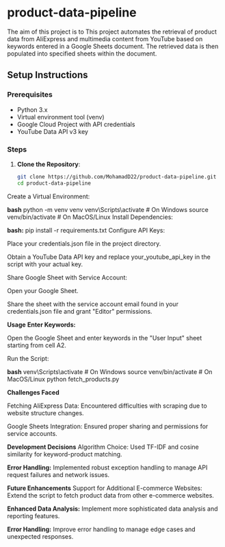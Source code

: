 # product-data-pipeline
The aim of this project is to This project automates the retrieval of product data from AliExpress and multimedia content from YouTube based on keywords entered in a Google Sheets document. The retrieved data is then populated into specified sheets within the document.

## Setup Instructions

### Prerequisites
- Python 3.x
- Virtual environment tool (venv)
- Google Cloud Project with API credentials
- YouTube Data API v3 key

### Steps
1. **Clone the Repository**:
   ```bash
   git clone https://github.com/MohamadD22/product-data-pipeline.git
   cd product-data-pipeline
   
Create a Virtual Environment:

**bash**
python -m venv venv
venv\Scripts\activate   # On Windows
source venv/bin/activate # On MacOS/Linux
Install Dependencies:

**bash:**
pip install -r requirements.txt
Configure API Keys:

Place your credentials.json file in the project directory.

Obtain a YouTube Data API key and replace your_youtube_api_key in the script with your actual key.

Share Google Sheet with Service Account:

Open your Google Sheet.

Share the sheet with the service account email found in your credentials.json file and grant "Editor" permissions.

**Usage**
**Enter Keywords:**

Open the Google Sheet and enter keywords in the "User Input" sheet starting from cell A2.

Run the Script:

**bash**
venv\Scripts\activate  # On Windows
source venv/bin/activate # On MacOS/Linux
python fetch_products.py


**Challenges Faced**

Fetching AliExpress Data: Encountered difficulties with scraping due to website structure changes.

Google Sheets Integration: Ensured proper sharing and permissions for service accounts.

**Development Decisions**
Algorithm Choice: Used TF-IDF and cosine similarity for keyword-product matching.

**Error Handling:**
Implemented robust exception handling to manage API request failures and network issues.

**Future Enhancements**
Support for Additional E-commerce Websites: Extend the script to fetch product data from other e-commerce websites.

**Enhanced Data Analysis:**
Implement more sophisticated data analysis and reporting features.

**Error Handling:**
Improve error handling to manage edge cases and unexpected responses.

